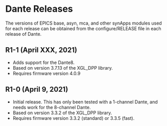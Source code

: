 # Dante Releases

The versions of EPICS base, asyn, mca, and other synApps modules used for each release can be obtained from 
the configure/RELEASE file in each release of Dante.

## R1-1 (April XXX, 2021)
- Adds support for the Dante8.
- Based on version 3.7.13 of the XGL_DPP library.
- Requires firmware version 4.0.9

## R1-0 (April 9, 2021)
- Initial release.  This has only been tested with a 1-channel Dante, and needs work for the 8-channel Dante.
- Based on version 3.3.2 of the XGL_DPP library.
- Requires firmware version 3.3.2 (standard) or 3.3.5 (fast).
